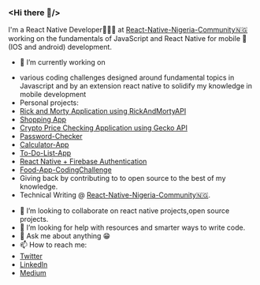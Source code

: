 ### <Hi there 👋/>

I'm a React Native Developer👨🏿‍💻 at  [React-Native-Nigeria-Community🇳🇬](https://github.com/react-native-nigeria-community)  working on the  fundamentals  of  JavaScript and React Native for mobile 📱(IOS and android) development.

- 🔭 I’m currently working on
* various coding challenges designed around fundamental topics in Javascript and by an extension react native to solidify my knowledge in mobile development
* Personal projects:
* [Rick and Morty Application using RickAndMortyAPI](https://github.com/olatunjiemanuel/RickAndMortyApp)
* [Shopping App](https://github.com/olatunjiemanuel/shoppingAppUI)
* [Crypto Price Checking Application using Gecko API](https://github.com/olatunjiemanuel/CryptoCurrencyApp/tree/master)
* [Password-Checker](https://github.com/olatunjiemanuel/passwordchecker)
* [Calculator-App](https://github.com/olatunjiemanuel/Calculator-App)
* [To-Do-List-App](https://github.com/olatunjiemanuel/To-do-List-App)
* [React Native + Firebase Authentication](https://github.com/olatunjiemanuel/firebase-Auth)
* [Food-App-CodingChallenge](https://github.com/olatunjiemanuel/Food-App-CodingChallenge)
* Giving back by contributing to to open source to the best of my knowledge.
* Technical Writing @ [React-Native-Nigeria-Community🇳🇬](https://github.com/react-native-nigeria-community).
- 👯 I’m looking to collaborate on react native projects,open source projects.
- 🤔 I’m looking for help with resources and smarter ways to write code.
- 💬 Ask me about anything 😁
- 📫 How to reach me: 
- [Twitter](https://twitter.com/olatunjiemanuel?s=11)
- [LinkedIn](https://www.linkedin.com/in/olatunji-adenuga-9789a9150/)
- [Medium](https://medium.com/@olatunjiemanuel15)


